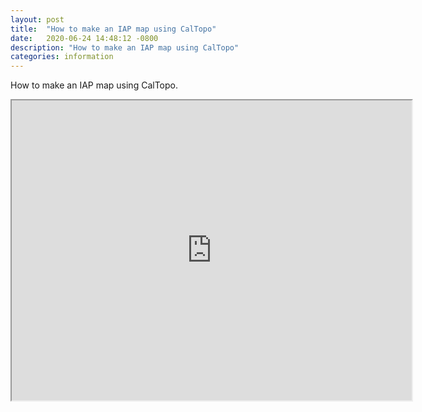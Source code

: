 ```yaml
---
layout: post
title:  "How to make an IAP map using CalTopo"
date:   2020-06-24 14:48:12 -0800
description: "How to make an IAP map using CalTopo"
categories: information
---
```

How to make an IAP map using CalTopo.
<iframe src="https://drive.google.com/file/d/1OBkKCsZHQY1F4nTNsDtgo0m5nK_Rs7NA/preview" width="640" height="480"></iframe>